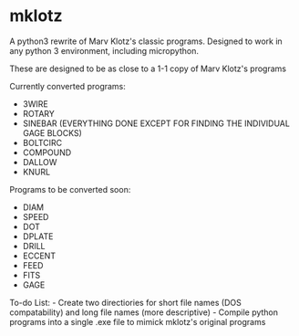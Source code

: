 # mklotz
A python3 rewrite of Marv Klotz's classic programs.  Designed to work in any python 3 environment, including micropython.

These are designed to be as close to a 1-1 copy of Marv Klotz's programs


Currently converted programs:
- 3WIRE
- ROTARY
- SINEBAR (EVERYTHING DONE EXCEPT FOR FINDING THE INDIVIDUAL GAGE BLOCKS)
- BOLTCIRC
- COMPOUND
- DALLOW
- KNURL

Programs to be converted soon:
- DIAM
- SPEED
- DOT
- DPLATE
- DRILL
- ECCENT
- FEED
- FITS
- GAGE

To-do List:
	- Create two directiories for short file names (DOS compatability) and long file names (more descriptive)
	- Compile python programs into a single .exe file to mimick mklotz's original programs
